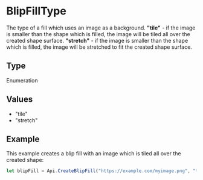 # BlipFillType

The type of a fill which uses an image as a background.**"tile"** - if the image is smaller than the shape which is filled, the image will be tiled all over the created shape surface.**"stretch"** - if the image is smaller than the shape which is filled, the image will be stretched to fit the created shape surface.

## Type

Enumeration

## Values

- "tile"
- "stretch"


## Example

This example creates a blip fill with an image which is tiled all over the created shape:

```javascript editor-xlsx
let blipFill = Api.CreateBlipFill("https://example.com/myimage.png", "tile");
```
